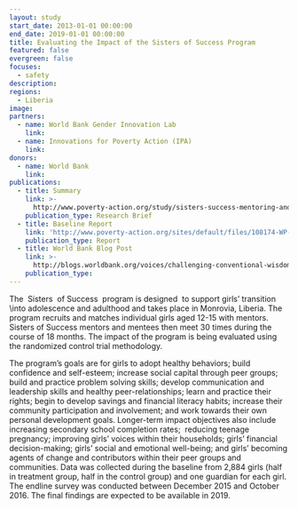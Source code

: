 ```yaml
---
layout: study
start_date: 2013-01-01 00:00:00
end_date: 2019-01-01 00:00:00
title: Evaluating the Impact of the Sisters of Success Program
featured: false
evergreen: false
focuses:
  - safety
description:
regions:
  - Liberia
image:
partners:
  - name: World Bank Gender Innovation Lab
    link:
  - name: Innovations for Poverty Action (IPA)
    link:
donors:
  - name: World Bank
    link:
publications:
  - title: Summary
    link: >-
      http://www.poverty-action.org/study/sisters-success-mentoring-and-girls%E2%80%99-groups-liberia
    publication_type: Research Brief
  - title: Baseline Report
    link: 'http://www.poverty-action.org/sites/default/files/108174-WP-PUBLIC.pdf'
    publication_type: Report
  - title: World Bank Blog Post
    link: >-
      http://blogs.worldbank.org/voices/challenging-conventional-wisdom-about-girl-s-schooling
    publication_type:
---
```


The&nbsp; Sisters&nbsp; of Success&nbsp; program is designed&nbsp; to support girls’ transition&nbsp; \\into adolescence and adulthood and takes place in Monrovia, Liberia. The program recruits and matches individual girls aged 12-15 with mentors.&nbsp; Sisters of Success mentors and mentees then meet 30 times during the course of 18 months. The impact of the program is being evaluated using the randomized control trial methodology.

The program’s goals are for girls to adopt healthy behaviors; build confidence and self-esteem; increase social capital through peer groups; build and practice problem solving skills; develop communication and leadership skills and healthy peer-relationships; learn and practice their rights; begin to develop savings and financial literacy habits; increase their community participation and involvement; and work towards their own personal development goals. Longer-term impact objectives also include increasing secondary school completion rates;&nbsp; reducing teenage pregnancy; improving girls’ voices within their households; girls’ financial decision-making; girls’ social and emotional well-being; and girls’ becoming agents of change and contributors within their peer groups and communities. Data was collected during the baseline from 2,884 girls (half in treatment group, half in the control group) and one guardian for each girl. The endline survey was conducted between December 2015 and October 2016. The final findings are expected to be available in 2019.

&nbsp;